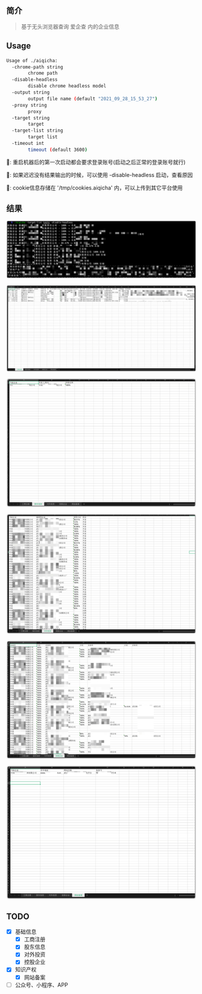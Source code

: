 ## 简介

> 基于无头浏览器查询 爱企查 内的企业信息

## Usage

```bash
Usage of ./aiqicha:
  -chrome-path string
    	chrome path
  -disable-headless
    	disable chrome headless model
  -output string
    	output file name (default "2021_09_28_15_53_27")
  -proxy string
    	proxy
  -target string
    	target
  -target-list string
    	target list
  -timeout int
    	timeout (default 3600)
```

📢: 重启机器后的第一次启动都会要求登录账号(启动之后正常的登录账号就行)

📢: 如果迟迟没有结果输出的时候，可以使用 -disable-headless 启动，查看原因

📢: cookie信息存储在 '/tmp/cookies.aiqicha' 内，可以上传到其它平台使用

## 结果

![image-20210928155653182](.images/image-20210928155653182.png)

![image-20210928155751802](.images/image-20210928155751802.png)

![image-20210928160354994](.images/image-20210928160354994.png)

![image-20210928160427232](.images/image-20210928160427232.png)

![image-20210928160514233](.images/image-20210928160514233.png)

![image-20210928160553380](.images/image-20210928160553380.png)

## TODO

- [x] 基础信息
  - [x] 工商注册
  - [x] 股东信息
  - [x] 对外投资
  - [x] 控股企业
- [x] 知识产权
  - [x] 网站备案
- [ ] 公众号、小程序、APP
